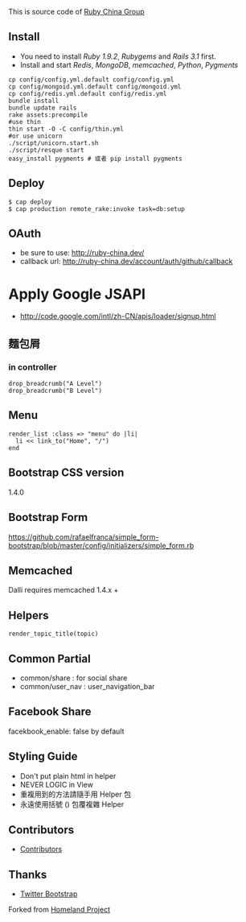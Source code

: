 This is source code of [Ruby China Group](http://ruby-china.org)

## Install

  * You need to install *Ruby 1.9.2*, *Rubygems* and *Rails 3.1* first.
  * Install and start *Redis*, *MongoDB*, *memcached*, *Python*, *Pygments*

  ```
  cp config/config.yml.default config/config.yml
  cp config/mongoid.yml.default config/mongoid.yml
  cp config/redis.yml.default config/redis.yml
  bundle install
  bundle update rails
  rake assets:precompile
  #use thin
  thin start -O -C config/thin.yml
  #or use unicorn
  ./script/unicorn.start.sh
  ./script/resque start
  easy_install pygments # 或者 pip install pygments
  ```

## Deploy

    $ cap deploy
    $ cap production remote_rake:invoke task=db:setup

## OAuth

* be sure to use: http://ruby-china.dev/
* callback url: http://ruby-china.dev/account/auth/github/callback

# Apply Google JSAPI

* http://code.google.com/intl/zh-CN/apis/loader/signup.html

## 麵包屑

### in controller

    drop_breadcrumb("A Level")
    drop_breadcrumb("B Level")

## Menu

    render_list :class => "menu" do |li|
      li << link_to("Home", "/")
    end

## Bootstrap CSS version

1.4.0

## Bootstrap Form

<https://github.com/rafaelfranca/simple_form-bootstrap/blob/master/config/initializers/simple_form.rb>

## Memcached

Dalli requires memcached 1.4.x +

## Helpers

    render_topic_title(topic)

## Common Partial

* common/share : for social share
* common/user\_nav : user\_navigation_bar

## Facebook Share

facekbook_enable: false by default

## Styling Guide

* Don't put plain html in helper
* NEVER LOGIC in View
* 重複用到的方法請隨手用 Helper 包
* 永遠使用括號 () 包覆複雜 Helper

## Contributors

* [Contributors](https://github.com/huacnlee/ruby-china/contributors)

## Thanks

* [Twitter Bootstrap](https://twitter.github.com/bootstrap)

Forked from [Homeland Project](https://github.com/huacnlee/homeland)
